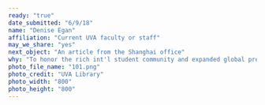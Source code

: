 ```yaml
---
ready: "true"
date_submitted: "6/9/18"
name: "Denise Egan"
affiliation: "Current UVA faculty or staff"
may_we_share: "yes"
next_object: "An article from the Shanghai office"
why: "To honor the rich int'l student community and expanded global presence"
photo_file_name: "101.png"
photo_credit: "UVA Library"
photo_width: "800"
photo_height: "800"
---
```

